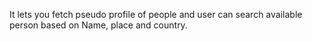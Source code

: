 It lets you fetch pseudo profile of people and user can search available person based on Name, place and country.
